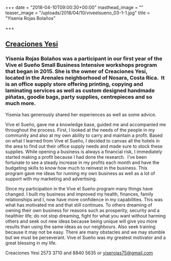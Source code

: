 +++
date = "2018-04-10T09:00:30+00:00"
masthead_image = ""
teaser_image = "/uploads/2018/04/10/viveelsueno_03-1-1.jpg"
title = "Yisenia Rojas Bolaños"

+++
## [Creaciones Yesi](https://www.facebook.com/Creaciones-Yesi-1123829667644491/?ref=br_rs)

### Yisenia Rojas Bolaños was a participant in our first year of the Vive el Sueño Small Business Intensive workshops program that began in 2015. She is the owner of Creaciones Yesi, located in the Arenales neighborhood of Nosara, Costa Rica.  It is an office supply store offering printing, copying and laminating services as well as custom designed handmade piñatas, goodie bags, party supplies, centrepieces and so much more.

Yisenia has generously shared her experiences as well as some advice.

Vive el Sueño, gave me a knowledge base, guided me and accompanied me throughout the process. First, I looked at the needs of the people in my community and also at my own ability to carry and maintain a profit. Based on what I learned from Vive el Sueño, I decided to canvas all the hotels in the area to find out their office supply needs and made sure to stock these supplies. While opening a business is always a financial risk, I immediately started making a profit because I had done the research.  I’ve been fortunate to see a steady increase in my profits each month and have the budgeting skills to know how much to reinvest in the business. This program gave me ideas for running my own business as well as a lot of support with my marketing and advertising.

Since my participation in the Vive el Sueño program many things have changed. I built my business and improved my health, finances, family relationships and I, now have more confidence in my capabilities. This was what has motivated me and that still continues. To others dreaming of owning their own business for reasons such as prosperity, security and a healthier life; do not stop dreaming, fight for what you want without harming others and seek out new ideas because being unique will give you more results than using the same ideas as our neighbours. Also seek training because it may not be easy. There are many obstacles and we may stumble but we must be perseverant. Vive el Sueño was my greatest motivator and a great blessing in my life.

Creaciones Yesi 2573 3710 and 8840 5635 or [yiserojas75@gmail.com](mailto:yiserojas75@gmail.com)